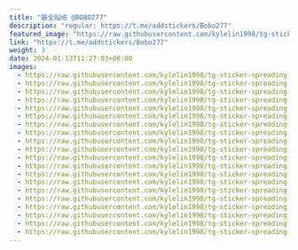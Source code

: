```yaml
---
title: "最全贴纸 @BOBO277"
description: "regular: https://t.me/addstickers/Bobo277"
featured_image: "https://raw.githubusercontent.com/kylelin1998/tg-sticker-spreading-worldwide-images/main/img/e47a20c9-8b6b-4e8a-89b7-1acd8e08524e.jpg"
link: "https://t.me/addstickers/Bobo277"
weight: 3
date: 2024-01-13T11:27:03+08:00
images:
  - https://raw.githubusercontent.com/kylelin1998/tg-sticker-spreading-worldwide-images/main/img/e47a20c9-8b6b-4e8a-89b7-1acd8e08524e.jpg
  - https://raw.githubusercontent.com/kylelin1998/tg-sticker-spreading-worldwide-images/main/img/6f5990f6-ffde-422f-b551-be144b30e69e.jpg
  - https://raw.githubusercontent.com/kylelin1998/tg-sticker-spreading-worldwide-images/main/img/8e0e0745-65de-4a1c-8b4a-c2ec8ea7c3e5.jpg
  - https://raw.githubusercontent.com/kylelin1998/tg-sticker-spreading-worldwide-images/main/img/bb19bb2e-5b88-4878-b8d3-40b9aa4cf28c.jpg
  - https://raw.githubusercontent.com/kylelin1998/tg-sticker-spreading-worldwide-images/main/img/9016c3a7-e965-472d-9e09-c8c41c4ad4bf.jpg
  - https://raw.githubusercontent.com/kylelin1998/tg-sticker-spreading-worldwide-images/main/img/cf69fc16-0bb1-4ffd-b13e-f3810a354849.jpg
  - https://raw.githubusercontent.com/kylelin1998/tg-sticker-spreading-worldwide-images/main/img/cf427c76-8eea-48f3-ba14-5ee77dad38ee.jpg
  - https://raw.githubusercontent.com/kylelin1998/tg-sticker-spreading-worldwide-images/main/img/c39b59a1-76c6-48f5-9716-6f38274ce917.jpg
  - https://raw.githubusercontent.com/kylelin1998/tg-sticker-spreading-worldwide-images/main/img/6467a780-198a-43e8-8b41-305e9387c654.jpg
  - https://raw.githubusercontent.com/kylelin1998/tg-sticker-spreading-worldwide-images/main/img/1cf61ce6-84c4-4c0a-a996-67d0fdd22681.jpg
  - https://raw.githubusercontent.com/kylelin1998/tg-sticker-spreading-worldwide-images/main/img/bbbf76a0-1eca-429b-8e28-9455e5ca8cc4.jpg
  - https://raw.githubusercontent.com/kylelin1998/tg-sticker-spreading-worldwide-images/main/img/077c301c-02da-4c53-930e-0d6c7a334852.jpg
  - https://raw.githubusercontent.com/kylelin1998/tg-sticker-spreading-worldwide-images/main/img/42df2374-8909-419c-9507-58f45b3fea2e.jpg
  - https://raw.githubusercontent.com/kylelin1998/tg-sticker-spreading-worldwide-images/main/img/de2c6afa-bc44-4a9d-bce8-be5decf5b50d.jpg
  - https://raw.githubusercontent.com/kylelin1998/tg-sticker-spreading-worldwide-images/main/img/c4d0d49a-d15a-413e-a50b-a0d93c6d1bb8.jpg
  - https://raw.githubusercontent.com/kylelin1998/tg-sticker-spreading-worldwide-images/main/img/46cc137e-5b1b-4703-a145-06aa1c95a449.jpg
  - https://raw.githubusercontent.com/kylelin1998/tg-sticker-spreading-worldwide-images/main/img/bd2c5e35-328a-4968-9632-68aed955bb6b.jpg
  - https://raw.githubusercontent.com/kylelin1998/tg-sticker-spreading-worldwide-images/main/img/85de465c-5b1a-4d6d-9b86-2e1a8a968880.jpg
  - https://raw.githubusercontent.com/kylelin1998/tg-sticker-spreading-worldwide-images/main/img/f60e2e26-e17c-490a-8b18-0a5e01440698.jpg
  - https://raw.githubusercontent.com/kylelin1998/tg-sticker-spreading-worldwide-images/main/img/aeb178b6-771a-4c10-85de-970433d3d6e3.jpg
---
```

